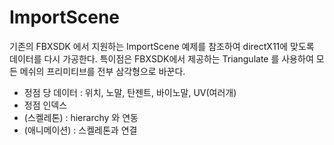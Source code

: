 # ImportScene

기존의 FBXSDK 에서 지원하는 ImportScene 예제를 참조하여 directX11에 맞도록 데이터를 다시 가공한다. 특이점은 FBXSDK에서 제공하는 Triangulate 를 사용하여 모든 메쉬의 프리미티브를 전부 삼각형으로 바꾼다.

- 정점 당 데이터 : 위치, 노말, 탄젠트, 바이노말, UV(여러개)
- 정점 인덱스
- (스켈레톤) : hierarchy 와 연동
- (애니메이션) : 스켈레톤과 연결
